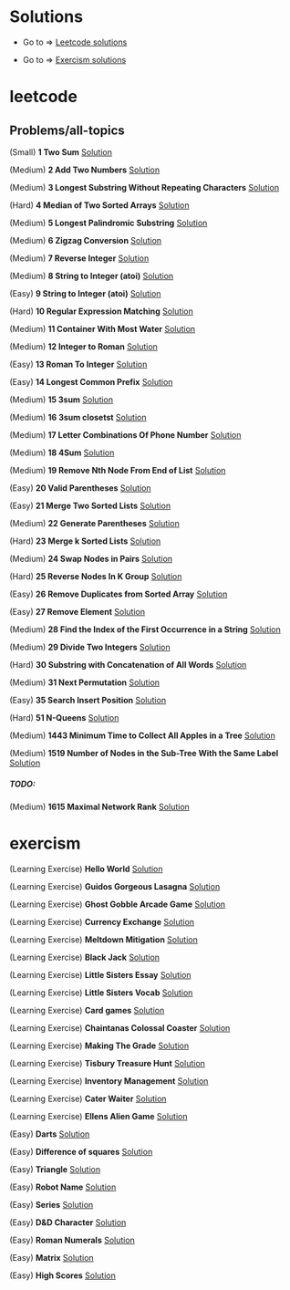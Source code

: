 # Solutions

- Go to => [Leetcode solutions](#leetcode)

- Go to => [Exercism solutions](#exercism)

# leetcode

## Problems/all-topics

(Small) **1 Two Sum** [Solution](https://github.com/FedericoBruzzone/leetcode/blob/main/leetcode/problems/all_topics/001_two_sum.py)

(Medium) **2 Add Two Numbers** [Solution](https://github.com/FedericoBruzzone/leetcode/blob/main/leetcode/problems/all_topics/0002_add_two_numbers.py)

(Medium) **3 Longest Substring Without Repeating Characters** [Solution](https://github.com/FedericoBruzzone/leetcode/blob/main/leetcode/problems/all_topics/0003_longest_substring_without_repeating_characters.py)

(Hard) **4 Median of Two Sorted Arrays** [Solution](https://github.com/FedericoBruzzone/leetcode/blob/main/leetcode/problems/all_topics/0004_median_of_two_sorted_array.py)

(Medium) **5 Longest Palindromic Substring** [Solution](https://github.com/FedericoBruzzone/leetcode/blob/main/leetcode/problems/all_topics/0005_longest_palidromic_substring.py)

(Medium) **6 Zigzag Conversion** [Solution](https://github.com/FedericoBruzzone/leetcode/blob/main/leetcode/problems/all_topics/0006_zigzag_conversion.py)

(Medium) **7 Reverse Integer** [Solution](https://github.com/FedericoBruzzone/leetcode/blob/main/leetcode/problems/all_topics/0007_reverse_integer.py)

(Medium) **8 String to Integer (atoi)** [Solution](https://github.com/FedericoBruzzone/leetcode/blob/main/leetcode/problems/all_topics/0008_string_to_integer.py)

(Easy) **9 String to Integer (atoi)** [Solution](https://github.com/FedericoBruzzone/leetcode/blob/main/leetcode/problems/all_topics/009_palindrome_number.py)

(Hard) **10 Regular Expression Matching** [Solution](https://github.com/FedericoBruzzone/leetcode/blob/main/leetcode/problems/all_topics/0010_regular_expression_matching.py)

(Medium) **11 Container With Most Water** [Solution](https://github.com/FedericoBruzzone/leetcode/blob/main/leetcode/problems/all_topics/0011_container_with_most_water.py)

(Medium) **12 Integer to Roman** [Solution](https://github.com/FedericoBruzzone/leetcode/blob/main/leetcode/problems/all_topics/0012_integer_to_roman.py)

(Easy) **13 Roman To Integer** [Solution](https://github.com/FedericoBruzzone/leetcode/blob/main/leetcode/problems/all_topics/0013_roman_to_integer.py)

(Easy) **14 Longest Common Prefix** [Solution](https://github.com/FedericoBruzzone/leetcode/blob/main/leetcode/problems/all_topics/0014_longest_common_prefix.py)

(Medium) **15 3sum** [Solution](https://github.com/FedericoBruzzone/leetcode/blob/main/leetcode/problems/all_topics/0015_3sum.py)

(Medium) **16 3sum closetst** [Solution](https://github.com/FedericoBruzzone/leetcode/blob/main/leetcode/problems/all_topics/0016_3sum_closest.py)

(Medium) **17 Letter Combinations Of Phone Number** [Solution](https://github.com/FedericoBruzzone/leetcode/blob/main/leetcode/problems/all_topics/0017_letter_combinations_of_phone_number.py)

(Medium) **18 4Sum** [Solution](https://github.com/FedericoBruzzone/leetcode/blob/main/leetcode/problems/all_topics/0018_4sum.py)

(Medium) **19 Remove Nth Node From End of List** [Solution](https://github.com/FedericoBruzzone/leetcode/blob/main/leetcode/problems/all_topics/0019_remove_nth_node_from_end_of_list.py)

(Easy) **20 Valid Parentheses** [Solution](https://github.com/FedericoBruzzone/leetcode/blob/main/leetcode/problems/all_topics/0020_valid_parentheses.py)

(Easy) **21 Merge Two Sorted Lists** [Solution](https://github.com/FedericoBruzzone/leetcode/blob/main/leetcode/problems/all_topics/0021_merge_two_sorted_lists.py)

(Medium) **22 Generate Parentheses** [Solution](https://github.com/FedericoBruzzone/leetcode/blob/main/leetcode/problems/all_topics/0022_generate_parentheses.py)

(Hard) **23 Merge k Sorted Lists** [Solution](https://github.com/FedericoBruzzone/leetcode/blob/main/leetcode/problems/all_topics/0023_merge_k_sorted_lists.py)

(Medium) **24 Swap Nodes in Pairs** [Solution](https://github.com/FedericoBruzzone/leetcode/blob/main/leetcode/problems/all_topics/0024_swap_nodes_in_pairs.py)

(Hard) **25 Reverse Nodes In K Group** [Solution](https://github.com/FedericoBruzzone/leetcode/blob/main/leetcode/problems/all_topics/0025_reverse_nodes_in_k_group.py)

(Easy) **26 Remove Duplicates from Sorted Array** [Solution](https://github.com/FedericoBruzzone/leetcode/blob/main/leetcode/problems/all_topics/0026_remove_duplicates_from_sorted_array.py)

(Easy) **27 Remove Element** [Solution](https://github.com/FedericoBruzzone/leetcode/blob/main/leetcode/problems/all_topics/0027_remove_element.py)

(Medium) **28 Find the Index of the First Occurrence in a String** [Solution](https://github.com/FedericoBruzzone/leetcode/blob/main/leetcode/problems/all_topics/0028_find_the_index_of_the_first_occurrence_in_a_string.py)

(Medium) **29 Divide Two Integers** [Solution](https://github.com/FedericoBruzzone/leetcode/blob/main/leetcode/problems/all_topics/0029_divide_two_integers.py)

(Hard) **30 Substring with Concatenation of All Words** [Solution](https://github.com/FedericoBruzzone/leetcode/blob/main/leetcode/problems/all_topics/0030_substring_with_concatenation_of_all_words.py)

(Medium) **31 Next Permutation** [Solution](https://github.com/FedericoBruzzone/leetcode-exercism/blob/main/leetcode/problems/all_topics/0031_next_permutation.py)

(Easy) **35 Search Insert Position** [Solution](https://github.com/FedericoBruzzone/leetcode-exercism/blob/main/leetcode/problems/all_topics/0035_search_insert_position.py)

(Hard) **51 N-Queens** [Solution](https://github.com/FedericoBruzzone/leetcode-exercism/blob/main/leetcode/problems/all_topics/0051_n_queens.py)

(Medium) **1443 Minimum Time to Collect All Apples in a Tree** [Solution](https://github.com/FedericoBruzzone/leetcode/blob/main/leetcode/problems/all_topics/1443_minimum_time_to_collect_all_apples_in_a_tree.py)

(Medium) **1519 Number of Nodes in the Sub-Tree With the Same Label** [Solution](https://github.com/FedericoBruzzone/leetcode/blob/main/leetcode/problems/all_topics/1519_number_of_nodes_in_the_sub_tree_with_the_same_label.py)

##### TODO:

(Medium) **1615 Maximal Network Rank** [Solution](https://github.com/FedericoBruzzone/leetcode/blob/main/leetcode/problems/all_topics/1615_maximal_network_rank.py)

# exercism

(Learning Exercise) **Hello World** [Solution](https://github.com/FedericoBruzzone/leetcode-exercism/tree/main/exercism/tracks/python/hello-world/hello_world.py)

(Learning Exercise) **Guidos Gorgeous Lasagna** [Solution](https://github.com/FedericoBruzzone/leetcode-exercism/tree/main/exercism/tracks/python/guidos-gorgeous-lasagna/lasagna.py)

(Learning Exercise) **Ghost Gobble Arcade Game** [Solution](https://github.com/FedericoBruzzone/leetcode-exercism/tree/main/exercism/tracks/python/ghost-gobble-arcade-game/arcade_game.py)

(Learning Exercise) **Currency Exchange** [Solution](https://github.com/FedericoBruzzone/leetcode-exercism/tree/main/exercism/tracks/python/currency-exchange/exchange.py)

(Learning Exercise) **Meltdown Mitigation** [Solution](https://github.com/FedericoBruzzone/leetcode-exercism/tree/main/exercism/tracks/python/meltdown-mitigation/conditionals.py)

(Learning Exercise) **Black Jack** [Solution](https://github.com/FedericoBruzzone/leetcode-exercism/tree/main/exercism/tracks/python/black-jack/black_jack.py)

(Learning Exercise) **Little Sisters Essay** [Solution](https://github.com/FedericoBruzzone/leetcode-exercism/tree/main/exercism/tracks/python/little-sisters-essay/string_methods.py)

(Learning Exercise) **Little Sisters Vocab** [Solution](https://github.com/FedericoBruzzone/leetcode-exercism/tree/main/exercism/tracks/python/little-sisters-vocab/strings.py)

(Learning Exercise) **Card games** [Solution](https://github.com/FedericoBruzzone/leetcode-exercism/tree/main/exercism/tracks/python/card-games/lists.py)

(Learning Exercise) **Chaintanas Colossal Coaster** [Solution](https://github.com/FedericoBruzzone/leetcode-exercism/tree/main/exercism/tracks/python/chaitanas-colossal-coaster/list_methods.py)

(Learning Exercise) **Making The Grade** [Solution](https://github.com/FedericoBruzzone/leetcode-exercism/tree/main/exercism/tracks/python/making-the-grade/loops.py)

(Learning Exercise) **Tisbury Treasure Hunt** [Solution](https://github.com/FedericoBruzzone/leetcode-exercism/tree/main/exercism/tracks/python/tisbury-treasure-hunt/tuples.py)

(Learning Exercise) **Inventory Management** [Solution](https://github.com/FedericoBruzzone/leetcode-exercism/tree/main/exercism/tracks/python/inventory-management/dicts.py)

(Learning Exercise) **Cater Waiter** [Solution](https://github.com/FedericoBruzzone/leetcode-exercism/tree/main/exercism/tracks/python/cater-waiter/sets.py)

(Learning Exercise) **Ellens Alien Game** [Solution](https://github.com/FedericoBruzzone/leetcode-exercism/tree/main/exercism/tracks/python/ellens-alien-game/classes.py)

(Easy) **Darts** [Solution](https://github.com/FedericoBruzzone/leetcode-exercism/tree/main/exercism/tracks/python/darts/darts.py)

(Easy) **Difference of squares** [Solution](https://github.com/FedericoBruzzone/leetcode-exercism/tree/main/exercism/tracks/python/difference-of-squares/difference_of_squares.py)

(Easy) **Triangle**
[Solution](https://github.com/FedericoBruzzone/leetcode-exercism/tree/main/exercism/tracks/python/triangle/triangle.py)

(Easy) **Robot Name** [Solution](https://github.com/FedericoBruzzone/leetcode-exercism/tree/main/exercism/tracks/python/robot-name/robot_name.py)

(Easy) **Series** [Solution](https://github.com/FedericoBruzzone/leetcode-exercism/tree/main/exercism/tracks/python/series/series.py)

(Easy) **D&D Character** [Solution](https://github.com/FedericoBruzzone/leetcode-exercism/tree/main/exercism/tracks/python/dnd-character/dnd_character.py)

(Easy) **Roman Numerals** [Solution](https://github.com/FedericoBruzzone/leetcode-exercism/tree/main/exercism/tracks/python/roman-numerals/roman_numerals.py)

(Easy) **Matrix** [Solution](https://github.com/FedericoBruzzone/leetcode-exercism/tree/main/exercism/tracks/python/matrix/matrix.py)

(Easy) **High Scores** [Solution](https://github.com/FedericoBruzzone/leetcode-exercism/tree/main/exercism/tracks/python/high-scores/high_scores.py)
